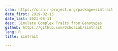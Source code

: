```yaml
---
cran: https://cran.r-project.org/package=simtrait
date_first: 2019-02-13
date_last: 2021-08-11
desc: Simulate Complex Traits from Genotypes
github: https://github.com/OchoaLab/simtrait
lang: R
title: simtrait

---
```

